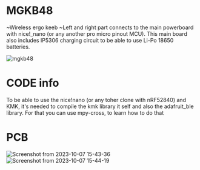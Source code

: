 # MGKB48
~Wireless ergo keeb
~Left and right part connects to the main powerboard with nice!_nano (or any another pro micro pinout MCU). This main board also includes IP5306 charging circuit to be able to use Li-Po 18650 batteries.

![mgkb48](https://github.com/BacaR00T/MGKB48/assets/81833517/43564939-5fd0-44ae-843e-08f6653fc776)


# CODE info
To be able to use the nice!nano (or any toher clone with nRF52840) and KMK, it's needed to compile the kmk library it self and also the adafruit_ble library. For that you can use mpy-cross, to learn how to do that


# PCB
![Screenshot from 2023-10-07 15-43-36](https://github.com/BacaR00T/MGKB48/assets/81833517/d8f7f681-150d-416c-a624-c4bb8dc74a29)
![Screenshot from 2023-10-07 15-44-19](https://github.com/BacaR00T/MGKB48/assets/81833517/eddfc508-3062-4606-a9ec-e8fb9a15d32b)
